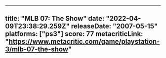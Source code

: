 
---
title: "MLB 07: The Show"
date: "2022-04-09T23:38:29.259Z"
releaseDate: "2007-05-15"
platforms: ["ps3"]
score: 77
metacriticLink: "https://www.metacritic.com/game/playstation-3/mlb-07-the-show"
---
